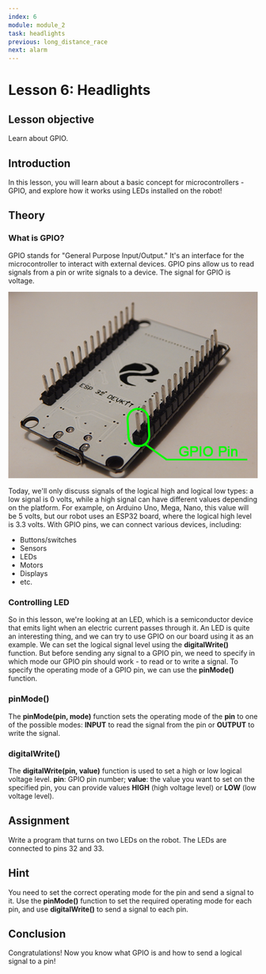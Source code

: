 ```yaml
---
index: 6
module: module_2
task: headlights
previous: long_distance_race
next: alarm
---
```

# Lesson 6: Headlights

## Lesson objective
Learn about GPIO.

## Introduction
In this lesson, you will learn about a basic concept for microcontrollers - GPIO, and explore how it works using LEDs installed on the robot!

## Theory
### What is GPIO?
GPIO stands for "General Purpose Input/Output." It's an interface for the microcontroller to interact with external devices. GPIO pins allow us to read signals from a pin or write signals to a device. The signal for GPIO is voltage. 

![image](https://github.com/autolab-fi/line-robot-curriculum/blob/main/images/headlights_2.png)

Today, we'll only discuss signals of the logical high and logical low types: a low signal is 0 volts, while a high signal can have different values depending on the platform. For example, on Arduino Uno, Mega, Nano, this value will be 5 volts, but our robot uses an ESP32 board, where the logical high level is 3.3 volts. With GPIO pins, we can connect various devices, including:

- Buttons/switches
- Sensors
- LEDs
- Motors
- Displays
- etc.

### Controlling LED
So in this lesson, we're looking at an LED, which is a semiconductor device that emits light when an electric current passes through it. An LED is quite an interesting thing, and we can try to use GPIO on our board using it as an example. We can set the logical signal level using the **digitalWrite()** function. But before sending any signal to a GPIO pin, we need to specify in which mode our GPIO pin should work - to read or to write a signal. To specify the operating mode of a GPIO pin, we can use the **pinMode()** function.

### pinMode()
The **pinMode(pin, mode)** function sets the operating mode of the **pin** to one of the possible modes: **INPUT** to read the signal from the pin or **OUTPUT** to write the signal.

### digitalWrite()
The **digitalWrite(pin, value)** function is used to set a high or low logical voltage level. **pin**: GPIO pin number; **value**: the value you want to set on the specified pin, you can provide values **HIGH** (high voltage level) or **LOW** (low voltage level).

## Assignment
Write a program that turns on two LEDs on the robot. The LEDs are connected to pins 32 and 33.

## Hint
You need to set the correct operating mode for the pin and send a signal to it. Use the **pinMode()** function to set the required operating mode for each pin, and use **digitalWrite()** to send a signal to each pin.

## Conclusion
Congratulations! Now you know what GPIO is and how to send a logical signal to a pin!